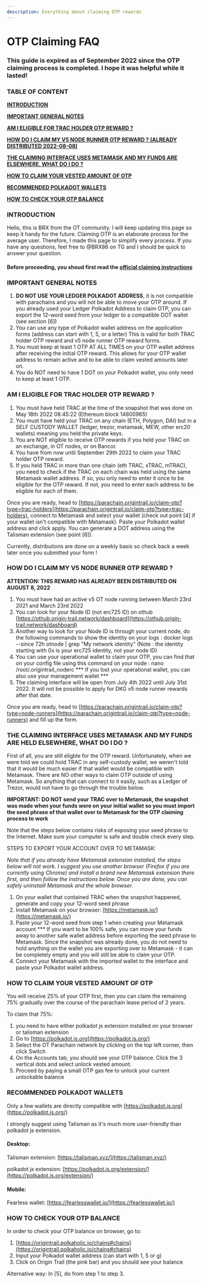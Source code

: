 ```yaml
---
description: Everything about claiming OTP rewards
---
```


# OTP Claiming FAQ

### This guide is expired as of September 2022 since the OTP claiming process is completed. I hope it was helpful while it lasted!

### TABLE OF CONTENT

[**INTRODUCTION**](otp-claiming-faq.md#introduction)

[**IMPORTANT GENERAL NOTES**](otp-claiming-faq.md#important-general-notes)

[**AM I ELIGIBLE FOR TRAC HOLDER OTP REWARD ?**](otp-claiming-faq.md#am-i-eligible-for-trac-holder-otp-reward)

[**HOW DO I CLAIM MY V5 NODE RUNNER OTP REWARD ? (ALREADY DISTRIBUTED 2022-08-08)**](otp-claiming-faq.md#how-do-i-claim-my-v5-node-runner-otp-reward)

[**THE CLAIMING INTERFACE USES METAMASK AND MY FUNDS ARE ELSEWHERE, WHAT DO I DO ?**](otp-claiming-faq.md#the-claiming-interface-uses-metamask-and-my-funds-are-held-elsewhere-what-do-i-do)

[**HOW TO CLAIM YOUR VESTED AMOUNT OF OTP**](otp-claiming-faq.md#how-to-claim-your-vested-amount-of-otp)

[**RECOMMENDED POLKADOT WALLETS**](otp-claiming-faq.md#recommended-polkadot-wallets)

[**HOW TO CHECK YOUR OTP BALANCE**](otp-claiming-faq.md#how-to-check-your-otp-balance)

### INTRODUCTION

Hello, this is BRX from the OT community. I will keep updating this page so keep it handy for the future. Claiming OTP is an elaborate process for the average user. Therefore, I made this page to simplify every process. If you have any questions, feel free to @BRX86 on TG and I should be quick to answer your question.

#### Before proceeding, you shoud first read the [**official claiming instructions**](https://medium.com/origintrail/otp-distribution-process-explained-2878a440d9d7)

### IMPORTANT GENERAL NOTES

1. **DO NOT USE YOUR LEDGER POLKADOT ADDRESS**, it is not compatible with parachains and you will not be able to move your OTP around. If you already used your Ledger Polkadot Address to claim OTP, you can export the 12-word seed from your ledger to a compatible DOT wallet (see section \[6])
2. You can use any type of Polkadot wallet address on the application forms (address can start with 1, 5, or a letter) This is valid for both TRAC holder OTP reward and v5 node runner OTP reward forms.
3. You must keep at least 1 OTP AT ALL TIMES on your OTP wallet address after receiving the initial OTP reward. This allows for your OTP wallet address to remain active and to be able to claim vested amounts later on.
4. You do NOT need to have 1 DOT on your Polkadot wallet, you only need to keep at least 1 OTP.

### AM I ELIGIBLE FOR TRAC HOLDER OTP REWARD ?

1. You must have held TRAC at the time of the snapshot that was done on May 18th 2022 08:45:22 (Ethereum block 14800965)
2. You must have held your TRAC on any chain (ETH, Polygon, DAI) but in a SELF CUSTODY WALLET (ledger, trezor, metamask, MEW, other erc20 wallets) meaning you held the private keys.
3. You are NOT eligible to receive OTP rewards if you held your TRAC on an exchange, in OT nodes, or on Bancor.
4. You have from now until September 29th 2022 to claim your TRAC holder OTP reward.
5. If you held TRAC in more than one chain (eth TRAC, xTRAC, mTRAC), you need to check if the TRAC on each chain was held using the same Metamask wallet address. If so, you only need to enter it once to be eligible for the OTP reward. If not, you need to enter each address to be eligible for each of them.

Once you are ready, head to [https://parachain.origintrail.io/claim-otp?type=trac-holders](https://parachain.origintrail.io/claim-otp?type=trac-holders), connect to Metamask and select your wallet (check out point \[4] if your wallet isn't compatible with Metamask). Paste your Polkadot wallet address and click apply. You can generate a DOT address using the Talisman extension (see point \[6]).

Currently, distributions are done on a weekly basis so check back a week later once you submitted your form !

### HOW DO I CLAIM MY V5 NODE RUNNER OTP REWARD ?

**ATTENTION: THIS REWARD HAS ALREADY BEEN DISTRIBUTED ON AUGUST 8, 2022**

1. You must have had an active v5 OT node running between March 23rd 2021 and March 23rd 2022
2. You can look for your Node ID (not erc725 ID) on othub [https://othub.origin-trail.network/dashboard](https://othub.origin-trail.network/dashboard)
3. Another way to look for your Node ID is through your current node, do the following commands to show the identity on your logs : docker logs --since 72h otnode | grep "My network identity" (Note : the identity starting with 0x is your erc725 identity, not your node ID)
4. You can use your operational wallet to claim your OTP, you can find that on your config file using this command on your node : nano /root/.origintrail\_noderc \*\*\* If you lost your operational wallet, you can also use your management wallet \*\*\*
5. The claiming interface will be open from July 4th 2022 until July 31st 2022. It will not be possible to apply for DKG v5 node runner rewards after that date.

Once you are ready, head to [https://parachain.origintrail.io/claim-otp?type=node-runners](https://parachain.origintrail.io/claim-otp?type=node-runners) and fill up the form.

### THE CLAIMING INTERFACE USES METAMASK AND MY FUNDS ARE HELD ELSEWHERE, WHAT DO I DO ?

First of all, you are still eligble for the OTP reward. Unfortunately, when we were told we could hold TRAC in any self-custody wallet, we weren't told that it would be much easier if that wallet would be compatible with Metamask. There are NO other ways to claim OTP outside of using Metamask. So anything that can connect to it easily, such as a Ledger of Trezor, would not have to go through the trouble below.

**IMPORTANT: DO NOT send your TRAC over to Metamask, the snapshot was made when your funds were on your initial wallet so you must import the seed phrase of that wallet over to Metamask for the OTP claiming process to work**

Note that the steps below contains risks of exposing your seed phrase to the Internet. Make sure your computer is safe and double check every step.

STEPS TO EXPORT YOUR ACCOUNT OVER TO METAMASK:

_Note that if you already have Metamask extension installed, the steps below will not work. I suggest you use another browser (Firefox if you are currently using Chrome) and install a brand new Metamask extension there first, and then follow the instructions below. Once you are done, you can safely uninstaill Metamask and the whole browser._

1. On your wallet that contained TRAC when the snapshot happened, generate and copy your 12-word seed phrase
2. Install Metamask on your browser: [https://metamask.io/](https://metamask.io/)
3. Paste your 12-word seed from step 1 when creating your Metamask account \*\*\* If you want to be 100% safe, you can move your funds away to another safe wallet address before exporting the seed phrase to Metamask. Since the snapshot was already done, you do not need to hold anything on the wallet you are exporting over to Metamask - it can be completely empty and you will still be able to claim your OTP.
4. Connect your Metamask with the imported wallet to the interface and paste your Polkadot wallet address.

### HOW TO CLAIM YOUR VESTED AMOUNT OF OTP

You will receive 25% of your OTP first, then you can claim the remaining 75% gradually over the course of the parachain lease period of 2 years.

To claim that 75%:

1. you need to have either polkadot js extension installed on your browser or talisman extension
2. Go to [https://polkadot.js.org](https://polkadot.js.org/)
3. Select the OT Parachain network by clicking on the top left corner, then click Switch
4. On the Accounts tab, you should see your OTP balance. Click the 3 vertical dots and select unlock vested amount.
5. Proceed by paying a small OTP gas fee to unlock your current unlockable balance

### RECOMMENDED POLKADOT WALLETS

Only a few wallets are directly compatible with [https://polkadot.js.org](https://polkadot.js.org/)

I strongly suggest using Talisman as it's much more user-friendly than polkadot js extension.

#### Desktop:

Talisman extension: [https://talisman.xyz/](https://talisman.xyz/)

polkadot js extension: [https://polkadot.js.org/extension/](https://polkadot.js.org/extension/)

#### Mobile:

Fearless wallet: [https://fearlesswallet.io/](https://fearlesswallet.io/)

### HOW TO CHECK YOUR OTP BALANCE

In order to check your OTP balance on browser, go to:

1. [https://origintrail.polkaholic.io/chains#chains](https://origintrail.polkaholic.io/chains#chains)
2. Input your Polkadot wallet address (can start with 1, 5 or g)
3. Click on Origin Trail (the pink bar) and you should see your balance

Alternative way: In \[5], do from step 1 to step 3.


